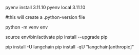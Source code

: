 pyenv install 3.11.10
pyenv local 3.11.10

#this will create a .python-version file


python -m venv env

source env/bin/activate
pip install --upgrade pip



pip install -U langchain
pip install -qU "langchain[anthropic]"